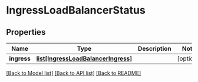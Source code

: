 # IngressLoadBalancerStatus

## Properties
Name | Type | Description | Notes
------------ | ------------- | ------------- | -------------
**ingress** | [**list[IngressLoadBalancerIngress]**](IngressLoadBalancerIngress.md) |  | [optional] 

[[Back to Model list]](../README.md#documentation-for-models) [[Back to API list]](../README.md#documentation-for-api-endpoints) [[Back to README]](../README.md)

